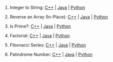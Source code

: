 1. Integer to String: [C++](CPP/intToString.cpp) | [Java](Java/IntToString.java) | [Python](Python/intToString.py)
2. Reverse an Array (In-Place): [C++](CPP/reverseArray.cpp) | [Java](Java/ReverseArray.java) | [Python](Python/reverseArray.py)
3. Is Prime?: [C++](CPP/prime.cpp) | [Java](Java/Prime.java) | [Python](Python/prime.py)
4. Factorial: [C++](CPP/factorial.cpp) | [Java](Java/Factorial.java) | [Python](Python/factorial.py)

5. Fibonacci Series: [C++](CPP/fibonacci.cpp) | [Java](Java/Fibonacci.java) | [Python](Python/fibonacci.py)
6. Palindrome Number: [C++](CPP/palindromeNumber.cpp) | [Java](Java/PalindromeNumber.java) | [Python](Python/palindromeNumber.py)








